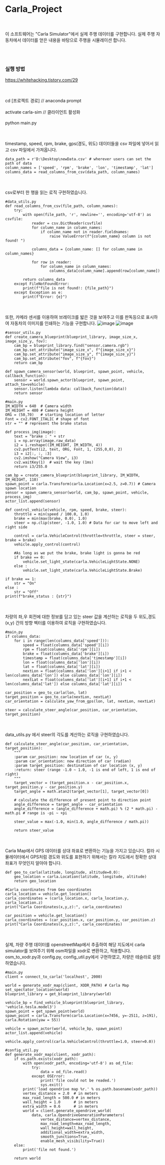 # Carla_Project
<br><br/>
이 소프트웨어는 "Carla Simulator"에서 실제 주행 데이터를 구현합니다. 실제 주행 자동차에서 데이터를 얻은 내용을 바탕으로 주행을 시뮬레이션 합니다.

<br><br/>
### 실행 방법
https://whitehacking.tistory.com/29

<br><br/>
cd [프로젝트 경로]    // anaconda prompt
<br><br/>
activate carla-sim    // 클라이언트 활성화
<br><br/>
python main.py

<br><br/>
timestamp, speed, rpm, brake, gps(경도, 위도) 데이터들을 csv 파일에 넣어서 읽고 csv 파일에서 가져옵니다. 
```
data_path = r'D:\Desktop\newData.csv' # wherever users can set the path of data 
column_names = ['speed', 'rpm', 'brake', 'lon', 'timestamp', 'lat']
columns_data = read_columns_from_csv(data_path, column_names)
```
<br><br/>
csv로부터 한 행을 읽는 로직 구현하였습니다.
```
#data_utils.py
def read_columns_from_csv(file_path, column_names):
    try:
        with open(file_path, 'r', newline='', encoding='utf-8') as csvfile:
            reader = csv.DictReader(csvfile)
            for column_name in column_names:
                if column_name not in reader.fieldnames:
                    raise ValueError(f"{column_name} column is not found! ")

            columns_data = {column_name: [] for column_name in column_names}
            
            for row in reader:
                for column_name in column_names:
                    columns_data[column_name].append(row[column_name])

        return columns_data
    except FileNotFoundError:
        print(f"file is not found!: {file_path}")
    except Exception as e:
        print(f"Error: {e}") 
```

<br><br/>
또한, 카메라 센서를 이용하여 브레이크를 밟은 것을 보여주고 이를 판독등으로 표시하여 자동차의 이미지를 인쇄하는 기능을 구현합니다.
![image](https://github.com/whitetommy/Carla_Project/assets/137167886/e747458d-b776-48ca-9d84-32984f400b77)
![image](https://github.com/whitetommy/Carla_Project/assets/137167886/2c13c51a-26a0-470d-b415-f0d503aefb67)
```
#sensor_utils.py
def create_camera_blueprint(blueprint_library, image_size_x, image_size_y, fov):
    cam_bp = blueprint_library.find("sensor.camera.rgb")
    cam_bp.set_attribute("image_size_x", f"{image_size_x}")
    cam_bp.set_attribute("image_size_y", f"{image_size_y}")
    cam_bp.set_attribute("fov", f"{fov}")
    return cam_bp

def spawn_camera_sensor(world, blueprint, spawn_point, vehicle, callback_function):
    sensor = world.spawn_actor(blueprint, spawn_point, attach_to=vehicle)
    sensor.listen(lambda data: callback_function(data))
    return sensor
```
```
#main.py
IM_WIDTH = 640  # Camera width
IM_HEIGHT = 480 # Camera height
ORG = (50,70)   # starting location of letter
Font = cv2.FONT_ITALIC # shape of font
str = "" # represent the brake status

def process_img(image):
    text = "brake : " + str
    i = np.array(image.raw_data)
    i2 = i.reshape((IM_HEIGHT, IM_WIDTH, 4))
    cv2.putText(i2, text, ORG, Font, 1, (255,0,0), 2)
    i3 = i2[:, :, :3]
    cv2.imshow("Camera View", i3)
    cv2.waitKey(1)  # wait the key (1ms) 
    return i3/255.0

cam_bp = create_camera_blueprint(blueprint_library, IM_WIDTH, IM_HEIGHT, 110)
spawn_point = carla.Transform(carla.Location(x=2.5, z=0.7)) # Camera spawn location
sensor = spawn_camera_sensor(world, cam_bp, spawn_point, vehicle, process_img)
actor_list.append(sensor)

def control_vehicle(vehicle, rpm, speed, brake, steer):
    throttle = min(speed / 100.0, 1.0) 
    brake = min(max(brake, 0.0), 1.0)
    steer = np.clip(steer, -1.0, 1.0) # Data for car to move left and right side 

    control = carla.VehicleControl(throttle=throttle, steer = steer, brake = brake)
    vehicle.apply_control(control)

    #As long as we put the brake, brake light is gonna be red
    if brake == 0:
        vehicle.set_light_state(carla.VehicleLightState.NONE)
    else :
        vehicle.set_light_state(carla.VehicleLightState.Brake)

if brake == 1:
    str = "On"
else :
    str = "Off"
print(f"brake_status : {str}")
```
<br><br/>
차량의 좌,우 회전에 대한 정보를 담고 있는 steer 값을 계산하는 로직을 두 위도,경도(x,y) 간의 방향 벡터를 이용하여 로직을 구현하였습니다.
```
#main.py
if columns_data:
    for i in range(len(columns_data['speed'])):
        speed = float(columns_data['speed'][i])
        rpm = float(columns_data['rpm'][i])
        brake = float(columns_data['brake'][i])
        timestamp = float(columns_data['timestamp'][i])
        lon = float(columns_data['lon'][i])
        lat = float(columns_data['lat'][i])
        nextLon = float(columns_data['lon'][i+1] if i+1 < len(columns_data['lon']) else columns_data['lon'][i])
        nextLat = float(columns_data['lat'][i+1] if i+1 < len(columns_data['lat']) else columns_data['lat'][i])
```
```
car_position = geo_to_carla(lon, lat)
target_position = geo_to_carla(nextLon, nextLat)
car_orientation = calculate_yaw_from_gps(lon, lat, nextLon, nextLat)

steer = calculate_steer_angle(car_position, car_orientation, target_position)
```
<br><br/>
data_utils.py 에서 steer의 각도를 계산하는 로직을 구현하였습니다.
```
def calculate_steer_angle(car_position, car_orientation, target_position):
    """
    :param car_position: now location of car (x, y)
    :param car_orientation: now direction of car (radian)
    :param target_position: destination of car location (x, y)
    :return: steer (range -1.0 ~ 1.0, -1 is end of left, 1 is end of right)
    """
    target_vector = (target_position.x - car_position.x, target_position.y - car_position.y)
    target_angle = math.atan2(target_vector[1], target_vector[0])
    
    # calculate the difference of present point to direction point
    angle_difference = target_angle - car_orientation
    angle_difference = (angle_difference + math.pi) % (2 * math.pi) - math.pi # range is -pi ~ +pi
    
    steer_value = max(-1.0, min(1.0, angle_difference / math.pi))
    
    return steer_value
```
<br><br/>
Carla Map에서 GPS 데이터를 상대 좌표로 변환하는 기능을 가지고 있습니다. 칼라 시뮬레이터에서 GPS처럼 경도와 위도를 표현하기 위해서는 칼라 지도에서 정확한 상대 좌표가 무엇인지 알아야 합니다.
```
def geo_to_carla(latitude, longitude, altitude=0.0):
    geo_location = carla.Location(latitude, longitude, altitude)
    return geo_location

#Carla coordinates from Geo coordinates
carla_location = vehicle.get_location()
carla_coordinates = (carla_location.x, carla_location.y, carla_location.z)
print("Carla Coordinates(x,y,z):", carla_coordinates)
```
```
car_position = vehicle.get_location()
carla_coordinates = (car_position.x, car_position.y, car_position.z)
print("Carla Coordinates(x,y,z):", carla_coordinates)
```
<br><br/>
실제, 차량 주행 데이터를 openstreetMap에서 추출하여 해당 지도에서 carla simulator를 보여주기 위해 osm파일을 xodr로 변환하고, 적용합니다. osm_to_xodr.py과 config.py, config_util.py에서 구현하였고, 차량은 테슬라로 설정하였습니다.
```
#main.py
client = connect_to_carla('localhost', 2000)

world = generate_xodr_map(client, XODR_PATH) # Carla Map 
set_spectator_location(world)
blueprint_library = get_blueprint_library(world) 

vehicle_bp = find_vehicle_blueprint(blueprint_library, 'vehicle.tesla.model3')
spawn_point = get_spawn_point(world)
spawn_point = carla.Transform(carla.Location(x=7456, y=-2511, z=191), carla.Rotation(yaw = 55))

vehicle = spawn_actor(world, vehicle_bp, spawn_point)
actor_list.append(vehicle)

vehicle.apply_control(carla.VehicleControl(throttle=1.0, steer=0.0))
```
```
#config_util.py
def generate_xodr_map(client, xodr_path):
    if os.path.exists(xodr_path):
        with open(xodr_path, encoding='utf-8') as od_file:
            try:
                data = od_file.read()
            except OSError:
                print('file could not be readed.')
                sys.exit()
        print('load opendrive map %r.' % os.path.basename(xodr_path))
        vertex_distance = 2.0  # in meters
        max_road_length = 500.0 # in meters
        wall_height = 1.0      # in meters
        extra_width = 0.6      # in meters
        world = client.generate_opendrive_world(
            data, carla.OpendriveGenerationParameters(
                vertex_distance=vertex_distance,
                max_road_length=max_road_length,
                wall_height=wall_height,
                additional_width=extra_width,
                smooth_junctions=True,
                enable_mesh_visibility=True))
    else:
        print('file not found.')

    return world
```

